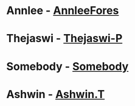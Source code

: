 # Annlee - [AnnleeFores](https://github.com/AnnleeFores)
# Thejaswi - [Thejaswi-P](https://github.com/Thejaswi-P)
# Somebody - [Somebody](www.somebody.com)
# Ashwin - [Ashwin.T](https://github.com/Ashwin7701/COET-localhackday2019/edit/master/docs/README.md)
